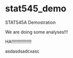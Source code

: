 # stat545_demo
STAT545A Demostration

We are doing some analyses!!!


HA!!!!!!!!!!!!!!!!

asdasdsadcxasc

